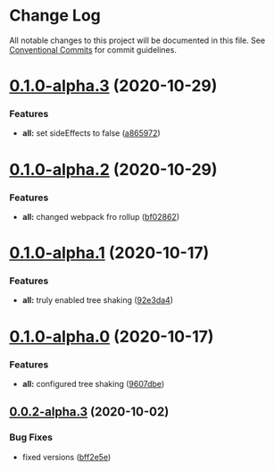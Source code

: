 # Change Log

All notable changes to this project will be documented in this file.
See [Conventional Commits](https://conventionalcommits.org) for commit guidelines.

# [0.1.0-alpha.3](https://github.com/Frantss/react-hookful/tree/master/packages/template/compare/@react-hookful/template@0.1.0-alpha.2...@react-hookful/template@0.1.0-alpha.3) (2020-10-29)


### Features

* **all:** set sideEffects to false ([a865972](https://github.com/Frantss/react-hookful/tree/master/packages/template/commit/a865972e7ac53ad7a83d882acfe8a9cf241f9d42))





# [0.1.0-alpha.2](https://github.com/Frantss/react-hookful/tree/master/packages/template/compare/@react-hookful/template@0.1.0-alpha.1...@react-hookful/template@0.1.0-alpha.2) (2020-10-29)


### Features

* **all:** changed webpack fro rollup ([bf02862](https://github.com/Frantss/react-hookful/tree/master/packages/template/commit/bf02862386c9c3f71650bc4da96ca843543ccde3))





# [0.1.0-alpha.1](https://github.com/Frantss/react-hookful/tree/master/packages/core/compare/@react-hookful/template@0.1.0-alpha.0...@react-hookful/template@0.1.0-alpha.1) (2020-10-17)


### Features

* **all:** truly enabled tree shaking ([92e3da4](https://github.com/Frantss/react-hookful/tree/master/packages/core/commit/92e3da4f5fd9a08095ec845776663452e151258a))





# [0.1.0-alpha.0](https://github.com/Frantss/react-hookful/tree/master/packages/core/compare/@react-hookful/template@0.0.2-alpha.3...@react-hookful/template@0.1.0-alpha.0) (2020-10-17)


### Features

* **all:** configured tree shaking ([9607dbe](https://github.com/Frantss/react-hookful/tree/master/packages/core/commit/9607dbe7e1b125e79c1c5d767bc6959593b7df99))





## [0.0.2-alpha.3](https://github.com/Frantss/react-hookful/tree/master/packages/core/compare/@react-hookful/template@0.0.2-alpha.2...@react-hookful/template@0.0.2-alpha.3) (2020-10-02)


### Bug Fixes

* fixed versions ([bff2e5e](https://github.com/Frantss/react-hookful/tree/master/packages/core/commit/bff2e5ecb6eb6cc1cca85aa5587848779cdbe9ba))
